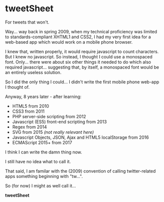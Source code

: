 # tweetSheet
For tweets that won't.

Way... way back in spring 2009, when my technical proficiency was limited to standards-compliant XHTML1 and CSS2, I had my very first idea for a web-based app which would work on a mobile phone browser.

I knew that, written properly, it would require javascript to count characters. But I knew no javascript. So instead, I thought I could use a monospaced font. Only... there were about six other things it needed to do which also required javascript... suggesting that, by itself, a monospaced font would be an entirely useless solution.

So I did the only thing I could... I didn't write the first mobile phone web-app I thought of.

Anyway, 8 years later - after learning:

 - HTML5 from 2010
 - CSS3 from 2011
 - PHP server-side scripting from 2012
 - Javascript (ES5) front-end scripting from 2013
 - Regex from 2014
 - SVG from 2015 *(not really relevant here)*
 - Javascript Objects, JSON, Ajax and HTML5 localStorage from 2016
 - ECMAScript 2015+ from 2017
 
I think I can write the damn thing now.

I still have no idea what to call it.

That said, I am familar with the (2009) convention of calling twitter-related apps something beginning with "tw...".

So (for now) I might as well call it...

**tweetSheet**
